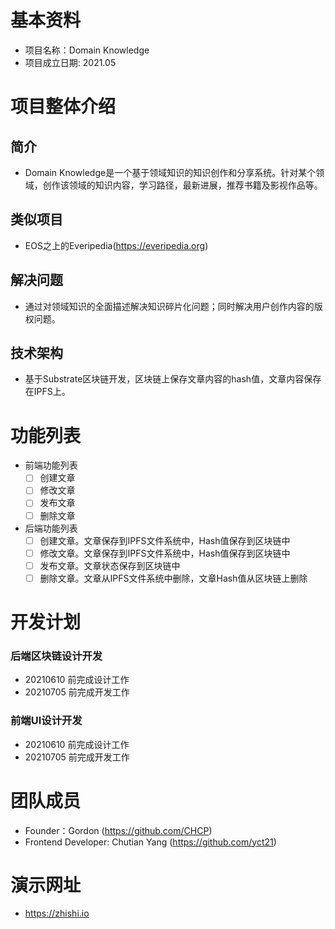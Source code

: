 # 基本资料
- 项目名称：Domain Knowledge
- 项目成立日期: 2021.05

# 项目整体介绍
## 简介
- Domain Knowledge是一个基于领域知识的知识创作和分享系统。针对某个领域，创作该领域的知识内容，学习路径，最新进展，推荐书籍及影视作品等。

## 类似项目 
- EOS之上的Everipedia(https://everipedia.org)

## 解决问题 
- 通过对领域知识的全面描述解决知识碎片化问题；同时解决用户创作内容的版权问题。

## 技术架构
- 基于Substrate区块链开发，区块链上保存文章内容的hash值，文章内容保存在IPFS上。

# 功能列表
- 前端功能列表
  - [ ] 创建文章
  - [ ] 修改文章
  - [ ] 发布文章
  - [ ] 删除文章

- 后端功能列表
  - [ ] 创建文章。文章保存到IPFS文件系统中，Hash值保存到区块链中
  - [ ] 修改文章。文章保存到IPFS文件系统中，Hash值保存到区块链中
  - [ ] 发布文章。文章状态保存到区块链中
  - [ ] 删除文章。文章从IPFS文件系统中删除，文章Hash值从区块链上删除

# 开发计划
### 后端区块链设计开发
- 20210610 前完成设计工作
- 20210705 前完成开发工作

### 前端UI设计开发
- 20210610 前完成设计工作
- 20210705 前完成开发工作

# 团队成员
- Founder：Gordon (https://github.com/CHCP)
- Frontend Developer: Chutian Yang (https://github.com/yct21)

# 演示网址
- https://zhishi.io